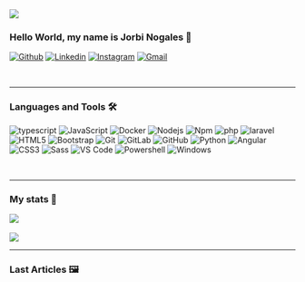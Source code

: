 <img src="https://media.licdn.com/dms/image/D5616AQH57dNf5_JbPg/profile-displaybackgroundimage-shrink_350_1400/0/1701225090852?e=1707955200&v=beta&t=rAcavGMCq2GBzk683NPFrsZoDQCgwodPKlioA4nh8G8"/>

### Hello World, my name is Jorbi Nogales 👋
[![Github](https://img.shields.io/badge/-Github-000?style=flat&logo=Github&logoColor=white)](https://github.com/jorbinogales)
[![Linkedin](https://img.shields.io/badge/-LinkedIn-blue?style=flat&logo=Linkedin&logoColor=white)](https://www.linkedin.com/in/jorbi-nogales/)
[![Instagram](https://img.shields.io/badge/-Instagram-c13584?style=flat&labelColor=c13584&logo=instagram&logoColor=white)](https://www.instagram.com/jorbinogales/)
[![Gmail](https://img.shields.io/badge/-Gmail-c14438?style=flat&logo=Gmail&logoColor=white)](mailto:jorbinogales@gmail.com)

<br/>

---

### Languages and Tools 🛠 

![typescript](http://img.shields.io/badge/-Typescript-0078D6?style=flat-square&logo=typescript&logoColor=ffffff)
![JavaScript](https://img.shields.io/badge/-JavaScript-%23F7DF1C?style=flat-square&logo=javascript&logoColor=000000&labelColor=%23F7DF1C&color=%23FFCE5A)
![Docker](http://img.shields.io/badge/-Docker-0078D6?style=flat-square&logo=docker&logoColor=ffffff)
![Nodejs](https://img.shields.io/badge/-Nodejs-339933?style=flat-square&logo=Node.js&logoColor=ffffff)
![Npm](https://img.shields.io/badge/-npm-CB3837?style=flat-square&logo=npm)
![php](http://img.shields.io/badge/-php-0078D6?style=flat-square&logo=php&logoColor=ffffff)
![laravel](http://img.shields.io/badge/-laravel-0078D6?style=flat-square&logo=laravel&logoColor=ffffff)
![HTML5](https://img.shields.io/badge/-HTML5-%23E44D27?style=flat-square&logo=html5&logoColor=ffffff)
![Bootstrap](https://img.shields.io/badge/-Bootstrap-563D7C?style=flat-square&logo=Bootstrap)
![Git](https://img.shields.io/badge/-Git-%23F05032?style=flat-square&logo=git&logoColor=%23ffffff)
![GitLab](https://img.shields.io/badge/-GitLab-FCA121?style=flat-square&logo=gitlab)
![GitHub](https://img.shields.io/badge/-GitHub-181717?style=flat-square&logo=github)
![Python](http://img.shields.io/badge/-Python-3776AB?style=flat-square&logo=python&logoColor=ffffff)
![Angular](https://img.shields.io/badge/-Angular-CB3837?style=flat-square&logo=angular&logoColor=ffffff)
![CSS3](https://img.shields.io/badge/-CSS3-%231572B6?style=flat-square&logo=css3)
![Sass](https://img.shields.io/badge/-Sass-%23CC6699?style=flat-square&logo=sass&logoColor=ffffff)
![VS Code](http://img.shields.io/badge/-VS%20Code-007ACC?style=flat-square&logo=visual-studio-code&logoColor=ffffff)
![Powershell](http://img.shields.io/badge/-Powershell-5391FE?style=flat-square&logo=powershell&logoColor=ffffff)
![Windows](http://img.shields.io/badge/-Windows-0078D6?style=flat-square&logo=windows&logoColor=ffffff)

<br/>

---

### My stats 🔢 
<a href="https://github.com/anuraghazra/github-readme-stats">
  <img align="center" src="https://github-readme-stats.vercel.app/api?username=jorbinogales&hide=stars,issues&count_private=false&show_icons=true"/>
</a>
<br>
<br>
<a href="https://github.com/anuraghazra/github-readme-stats">
  <img align="center" src="https://github-readme-stats.vercel.app/api/top-langs/?username=jorbinogales&layout=compact" />
</a>

<br/>

---

### Last Articles 🖼️ 
